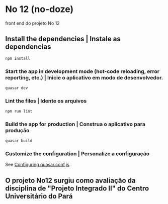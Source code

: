 # No 12 (no-doze)

front end do projeto No 12

## Install the dependencies | Instale as dependencias
```bash
npm install
```

### Start the app in development mode (hot-code reloading, error reporting, etc.) | Inicie o aplicativo em modo de desenvolvedor.
```bash
quasar dev
```

### Lint the files | Idente os arquivos
```bash
npm run lint
```

### Build the app for production | Construa o aplicativo para produção
```bash
quasar build
```

### Customize the configuration | Personalize a configuração
See [Configuring quasar.conf.js](https://quasar.dev/quasar-cli/quasar-conf-js).

## O projeto No12 surgiu como avaliação da disciplina de "Projeto Integrado II" do Centro Universitário do Pará

